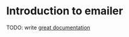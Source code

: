 # Introduction to emailer

TODO: write [great documentation](http://jacobian.org/writing/what-to-write/)
